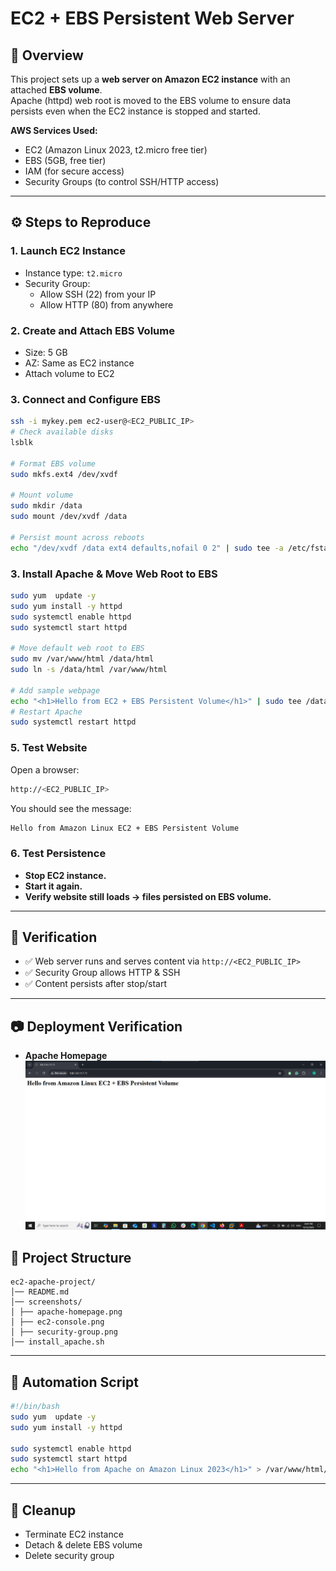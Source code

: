 # EC2 + EBS Persistent Web Server 

## 📌 Overview
This project sets up a **web server on Amazon EC2 instance** with an attached **EBS volume**.  
Apache (httpd) web root is moved to the EBS volume to ensure data persists even when the EC2 instance is stopped and started.

**AWS Services Used:**
- EC2 (Amazon Linux 2023, t2.micro free tier)
- EBS (5GB, free tier)
- IAM (for secure access)
- Security Groups (to control SSH/HTTP access)

---
## ⚙️ Steps to Reproduce

### 1. Launch EC2 Instance
- Instance type: `t2.micro`  
- Security Group:  
  - Allow SSH (22) from your IP  
  - Allow HTTP (80) from anywhere
### 2. Create and Attach EBS Volume
- Size: 5 GB  
- AZ: Same as EC2 instance  
- Attach volume to EC2
### 3. Connect and Configure EBS
```bash
ssh -i mykey.pem ec2-user@<EC2_PUBLIC_IP>
# Check available disks
lsblk

# Format EBS volume
sudo mkfs.ext4 /dev/xvdf

# Mount volume
sudo mkdir /data
sudo mount /dev/xvdf /data

# Persist mount across reboots
echo "/dev/xvdf /data ext4 defaults,nofail 0 2" | sudo tee -a /etc/fstab
```
### 3. Install Apache & Move Web Root to EBS
```bash
sudo yum  update -y
sudo yum install -y httpd
sudo systemctl enable httpd
sudo systemctl start httpd

# Move default web root to EBS
sudo mv /var/www/html /data/html
sudo ln -s /data/html /var/www/html

# Add sample webpage
echo "<h1>Hello from EC2 + EBS Persistent Volume</h1>" | sudo tee /data/html/index.html
# Restart Apache
sudo systemctl restart httpd
```
### 5. Test Website
Open a browser:
```bash
http://<EC2_PUBLIC_IP>
```
You should see the message:
```bash
Hello from Amazon Linux EC2 + EBS Persistent Volume
```
### 6. Test Persistence
- **Stop EC2 instance.**
- **Start it again.**
- **Verify website still loads → files persisted on EBS volume.**
---

## 🧪 Verification
- ✅ Web server runs and serves content via `http://<EC2_PUBLIC_IP>`  
- ✅ Security Group allows HTTP & SSH
- ✅ Content persists after stop/start  

---
## 📷 Deployment Verification
- **Apache Homepage**
![](screenshots/apache-homepage.png)

## 📂 Project Structure
```text
ec2-apache-project/
│── README.md
│── screenshots/
│ ├── apache-homepage.png
│ ├── ec2-console.png
│ ├── security-group.png
│── install_apache.sh
```
---
## 📜 Automation Script
```bash
#!/bin/bash
sudo yum  update -y
sudo yum install -y httpd

sudo systemctl enable httpd
sudo systemctl start httpd
echo "<h1>Hello from Apache on Amazon Linux 2023</h1>" > /var/www/html/index.html
```
---
## 🧹 Cleanup
- Terminate EC2 instance
- Detach & delete EBS volume
- Delete security group



